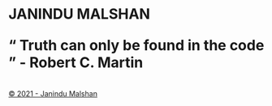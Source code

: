 
<!DOCTYPE html>
<html lang="en">
<head>


<meta charset="utf-8" />
<meta http-equiv="X-UA-Compatible" content="IE=edge" />

<meta name="viewport" content="width=device-width, initial-scale=1" />

<meta name="description" content="Prabhasha Malshan's Portfolio Website." />

<meta name="author" content="Prabhasha" />

<meta name="keywords" content="Prabhasha, Prabhasha" />

<link rel="shortcut icon" href="./assets/img/favicon.ico" />

<title>Janindu Malshan</title>

<link rel="stylesheet" href="./assets/css/main.css" />
</head>
<body>
<div id="particles-js">
<div class="header">
<h1><span class="site-title">JANINDU MALSHAN</span>
<div class="site-description"><p id="typed"></p></div>
<span class="site-description">“ Truth can only be found in the code ” - Robert C. Martin</span>
</h1>
<div class="header-icons">
<a aria-label="My Facebook Profile" target="_blank" href="https://facebook.com/imjanindu">
<i class="icon fa fa-facebook" aria-hidden="true"></i>
</a>
<a aria-label="My Instagram Profile" target="_blank" href="https://instagram.com/imjanindu">
<i class="icon fa fa-instagram" aria-hidden="true"></i>
</a>
<a aria-label="My Github Profile" target="_blank" href="https://github.com/imjanindu">
<i class="icon fa fa-github" aria-hidden="true"></i>
</a>
<a aria-label="Contact Me Via Telegram" target="_blank" href="https://t.me/imjanindu">
<i class="icon fa fa-telegram"></i>
</a>
</div><br>
<div class="header-links">
<a class="link" href="https://janindu.com" data-scroll>© 2021 - Janindu Malshan</a>
</div>
</div>
</div>

<script src="./assets/js/sweet-scroll.min.js"></script>

<script src="./assets/js/google-analytics.js"></script>

<script src="./assets/js/typed.js"></script>
<script>
      var typed = new Typed("#typed", {
        strings: ["> Programmer", "> Web Developer", "> Graphic Designer", "> Music Lover"],
        typeSpeed: 80,
        backSpeed: 80,
        backDelay: 1800,
        loop: true,
        showCursor: false,
        contentType: null,
      });
    </script>

<script src="./assets/js/main.js"></script>
</body>
</html>
